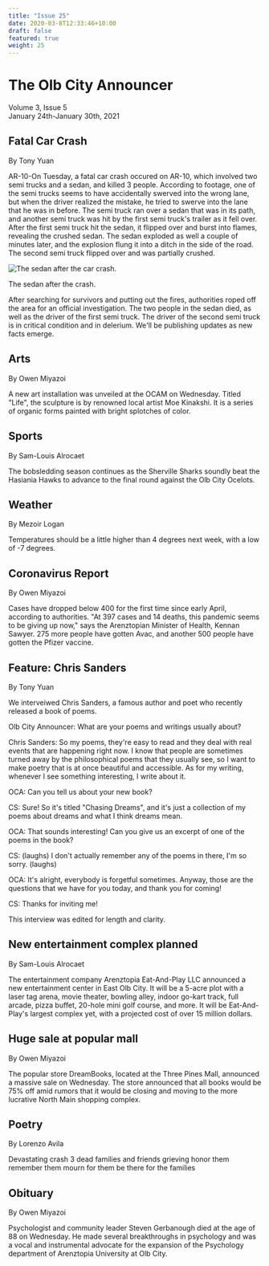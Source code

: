 ```yaml
---
title: "Issue 25"
date: 2020-03-8T12:33:46+10:00
draft: false
featured: true
weight: 25
---
```


# The Olb City Announcer
Volume 3, Issue 5    
January 24th-January 30th, 2021

## Fatal Car Crash
By Tony Yuan

AR-10-On Tuesday, a fatal car crash occured on AR-10, which involved two semi trucks and a sedan, and killed 3 people. According to footage, one of the semi trucks seems to have accidentally swerved into the wrong lane, but when the driver realized the mistake, he tried to swerve into the lane that he was in before. The semi truck ran over a sedan that was in its path, and another semi truck was hit by the first semi truck's  trailer as it fell over. After the first semi truck hit the sedan, it flipped over and burst into flames, revealing the crushed sedan. The sedan exploded as well a couple of minutes later, and the explosion flung it into a ditch in the side of the road. The second semi truck flipped over and was partially crushed.

![The sedan after the car crash.](https://docs.google.com/drawings/d/e/2PACX-1vT4EGGvdDnPfHalKvpeNHoTMof9rMUw_7qYVlzCjiUQBWY81iWChK16eaVtIHuUsqq3YvBDeajTt5i9/pub?w=960&h=720)

The sedan after the crash.

After searching for survivors and putting out the fires, authorities roped off the area for an official investigation. The two people in the sedan died, as well as the driver of the first semi truck. The driver of the second semi truck is in critical condition and in delerium. We'll be publishing updates as new facts emerge.

## Arts
By Owen Miyazoi

A new art installation was unveiled at the OCAM on Wednesday. Titled "Life", the sculpture is by renowned local artist Moe Kinakshi. It is a series of organic forms painted with bright splotches of color. 

## Sports
By Sam-Louis Alrocaet

The bobsledding season continues as the Sherville Sharks soundly beat the Hasiania Hawks to advance to the final round against the Olb City Ocelots.

## Weather
By Mezoir Logan

Temperatures should be a little higher than 4 degrees next week, with a low of -7 degrees. 

## Coronavirus Report
By Owen Miyazoi

Cases have dropped below 400 for the first time since early April, according to authorities. "At 397 cases and 14 deaths, this pandemic seems to be giving up now," says the Arenztopian Minister of Health, Kennan Sawyer. 275 more people have gotten Avac, and another 500 people have gotten the Pfizer vaccine.

## Feature: Chris Sanders
By Tony Yuan

We interveiwed Chris Sanders, a famous author and poet who recently released a book of poems.

Olb City Announcer: What are your poems and writings usually about?

Chris Sanders: So my poems, they're easy to read and they deal with real events that are happening right now. I know that people are sometimes turned away by the philosophical poems that they usually see, so I want to make poetry that is at once beautiful and accessible. As for my writing, whenever I see something interesting, I write about it.

OCA: Can you tell us about your new book?

CS: Sure! So it's titled "Chasing Dreams", and it's just a collection of my poems about dreams and what I think dreams mean.

OCA: That sounds interesting! Can you give us an excerpt of one of the poems in the book?

CS: (laughs) I don't actually remember any of the poems in there, I'm so sorry. (laughs)

OCA: It's alright, everybody is forgetful sometimes. Anyway, those are the questions that we have for you today, and thank you for coming!

CS: Thanks for inviting me!

This interview was edited for length and clarity.

## New entertainment complex planned
By Sam-Louis Alrocaet

The entertainment company Arenztopia Eat-And-Play LLC announced a new entertainment center in East Olb City. It will be a 5-acre plot with a laser tag arena, movie theater, bowling alley, indoor go-kart track, full arcade, pizza buffet, 20-hole mini golf course, and more. It will be Eat-And-Play's largest complex yet, with a projected cost of over 15 million dollars.

## Huge sale at popular mall
By Owen Miyazoi

The popular store DreamBooks, located at the Three Pines Mall, announced a massive sale on Wednesday. The store announced that all books would be 75% off amid rumors that it would be closing and moving to the more lucrative North Main shopping complex. 

## Poetry
By Lorenzo Avila


Devastating crash
3 dead
families and friends grieving
honor them
remember them
mourn for them
be there for the families



## Obituary
By Owen Miyazoi

Psychologist and community leader Steven Gerbanough died at the age of 88 on Wednesday. He made several breakthroughs in psychology and was a vocal and instrumental advocate for the expansion of the Psychology department of Arenztopia University at Olb City.
